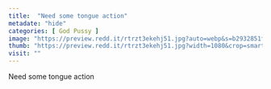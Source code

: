 ```yaml
---
title:  "Need some tongue action"
metadate: "hide"
categories: [ God Pussy ]
image: "https://preview.redd.it/rtrzt3ekehj51.jpg?auto=webp&s=b2932851f74a32283131f4b99f561f328c1ff977"
thumb: "https://preview.redd.it/rtrzt3ekehj51.jpg?width=1080&crop=smart&auto=webp&s=1dbcbfff61f15e2ec2ba908c0448ba90cf511f9d"
visit: ""
---
```

Need some tongue action
